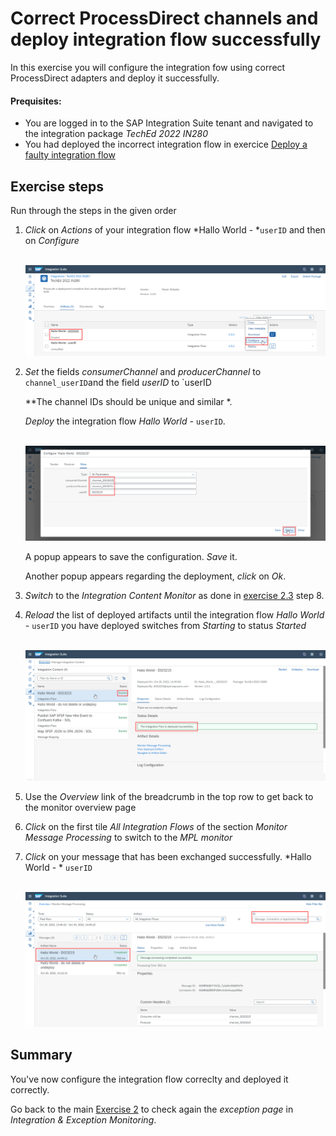 # Correct ProcessDirect channels and deploy integration flow successfully

In this exercise you will configure the integration fow  using correct ProcessDirect adapters and deploy it successfully.

#### Prequisites:

- You are logged in to the SAP Integration Suite tenant and navigated to the integration package *TechEd 2022 IN280*
- You had deployed the incorrect integration flow in exercice [Deploy a faulty integration flow](../../ex2/ex23/)

## Exercise steps

Run through the steps in the given order

1. *Click* on *Actions* of your integration flow *Hallo World - *`userID` and then on *Configure*

    <br>![](/exercises/ex2/images/SuiteArtifactsActionsConfigure.png)
    
2. *Set* the fields *consumerChannel* and *producerChannel* to `channel_userID`and the field *userID* to `userID
    
    **The channel IDs should be unique and similar *.
    
    *Deploy* the integration flow *Hallo World -* `userID`.
    
    <br>![](/exercises/ex2/images/SuiteDesignerConfigureCorrectly.png)
    
    A popup appears to save the configuration. *Save* it.
    
    Another popup appears regarding the deployment, *click* on *Ok*.

4. *Switch* to the *Integration Content Monitor* as done in [exercise 2.3](../../ex2/ex23/) step 8.

5. *Reload* the list of deployed artifacts until the integration flow *Hallo World -* `userID` you have deployed switches from *Starting* to status *Started*

    <br>![](/exercises/ex2/images/SuiteMPLSuccess.png)
    
6. Use the *Overview* link of the breadcrumb  in the top row to get back to the monitor overview page

7. *Click* on the first tile *All Integration Flows* of the section *Monitor Message Processing* to switch to the *MPL monitor*

9. *Click* on your message that has been exchanged successfully. *Hallo World - * `userID`

    <br>![](/exercises/ex2/images/SuiteMPLMessageSuccess.png)


## Summary

You've now configure the integration flow correclty and deployed it correctly.

Go back to the main [Exercise 2](../../ex2/) to check again the *exception page* in *Integration & Exception Monitoring*.
